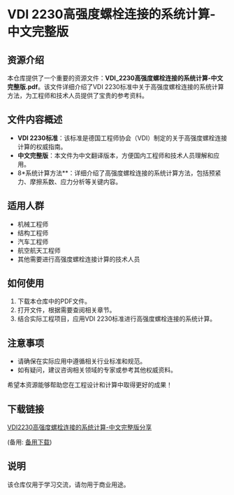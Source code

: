 # VDI 2230高强度螺栓连接的系统计算-中文完整版

## 资源介绍

本仓库提供了一个重要的资源文件：**VDI_2230高强度螺栓连接的系统计算-中文完整版.pdf**。该文件详细介绍了VDI 2230标准中关于高强度螺栓连接的系统计算方法，为工程师和技术人员提供了宝贵的参考资料。

## 文件内容概述

- **VDI 2230标准**：该标准是德国工程师协会（VDI）制定的关于高强度螺栓连接计算的权威指南。
- **中文完整版**：本文件为中文翻译版本，方便国内工程师和技术人员理解和应用。
- 8*系统计算方法**：详细介绍了高强度螺栓连接的系统计算方法，包括预紧力、摩擦系数、应力分析等关键内容。

## 适用人群

- 机械工程师
- 结构工程师
- 汽车工程师
- 航空航天工程师
- 其他需要进行高强度螺栓连接计算的技术人员

## 如何使用

1. 下载本仓库中的PDF文件。
2. 打开文件，根据需要查阅相关章节。
3. 结合实际工程项目，应用VDI 2230标准进行高强度螺栓连接的系统计算。

## 注意事项

- 请确保在实际应用中遵循相关行业标准和规范。
- 如有疑问，建议咨询相关领域的专家或参考其他权威资料。

希望本资源能够帮助您在工程设计和计算中取得更好的成果！

## 下载链接
[VDI2230高强度螺栓连接的系统计算-中文完整版分享](https://pan.quark.cn/s/901efc43713c) 

(备用: [备用下载](https://pan.baidu.com/s/1hZ-QwwYmMJW2255PrJebZA?pwd=1234))

## 说明

该仓库仅用于学习交流，请勿用于商业用途。
